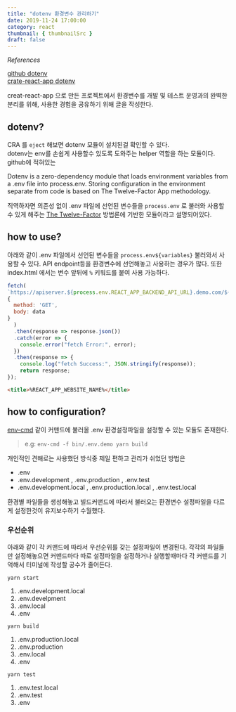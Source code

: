 ```yaml
---
title: "dotenv 환경변수 관리하기"
date: 2019-11-24 17:00:00
category: react
thumbnail: { thumbnailSrc }
draft: false
---
```


*References*

[github dotenv](https://github.com/motdotla/dotenv)  
[crate-react-app dotenv](https://create-react-app.dev/docs/adding-custom-environment-variables/)

creat-react-app 으로 만든 프로젝트에서
환경변수를 개발 및 테스트 운영과의 완벽한 분리를 위해, 사용한 경험을
공유하기 위해 글을 작성한다.

## dotenv?

CRA 를 `eject` 해보면 dotenv 모듈이 설치된걸 확인할 수 있다.  
dotenv는 env를 손쉽게 사용할수 있도록 도와주는 helper 역할을 하는 모듈이다.
github에 적혀있는

Dotenv is a zero-dependency module that loads environment   variables from a .env file into process.env. Storing   configuration in the environment separate from code is based on The Twelve-Factor App methodology.

직역하자면 의존성 없이 .env 파일에 선언된 변수들을 `process.env` 로 불러와
사용할 수 있게 해주는 [The Twelve-Factor](https://12factor.net/config) 방법론에 기반한 모듈이라고 설명되어있다.

## how to use?

아래와 같이 .env 파일에서 선언된 변수들을 `process.env${variables}`
불러와서 사용할 수 있다. API endpoint등을 환경변수에 선언해놓고 사용하는
경우가 많다.
또한 index.html 에서는 변수 앞뒤에 `%` 키워드를 붙여 사용 가능하다.

```js
fetch(
`https://apiserver.${process.env.REACT_APP_BACKEND_API_URL}.demo.com/${url}`,
{
  method: 'GET',
  body: data
}
  )
  .then(response => response.json()) 
  .catch(error => {
    console.error("fetch Error:", error);
  })
  .then(response => {
    console.log("fetch Success:", JSON.stringify(response));
    return response;
});
```

```html
<title>%REACT_APP_WEBSITE_NAME%</title>
```

## how to configuration?

[env-cmd](https://www.npmjs.com/package/env-cmd) 같이 커맨드에 불러올 .env 환경설정파일을 설정할 수 있는 모듈도 존재한다.
> e.g: `env-cmd -f bin/.env.demo yarn build`

개인적인 견해로는 사용했던 방식중 제일 편하고 관리가 쉬었던 방법은

- .env
- .env.development , .env.production , .env.test
- .env.development.local , .env.production.local , .env.test.local

환경별 파일들을 생성해놓고 빌드커맨드에 따라서 불러오는 환경변수 설정파일을
다르게 설정한것이 유지보수하기 수월했다.

### 우선순위

아래와 같이 각 커맨드에 따라서 우선순위를 갖는 설정파일이 변경된다.
각각의 파일들만 설정해놓으면 커맨드마다 따로 설정파일을 설정하거나
실행할때마다 각 커맨드를 기억해서 터미널에 작성할 공수가 줄어든다.

`yarn start`

1. .env.development.local
2. .env.develpment
3. .env.local
4. .env

`yarn build`

1. .env.production.local
2. .env.production
3. .env.local
4. .env

`yarn test`

1. .env.test.local
2. .env.test
3. .env
